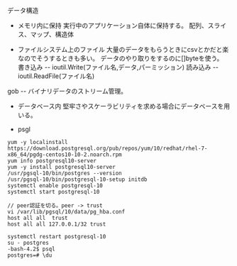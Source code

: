  データ構造
 - メモリ内に保持
 実行中のアプリケーション自体に保持する。
 配列、スライス、マップ、構造体
 
 - ファイルシステム上のファイル
 大量のデータをもらうときにcsvとかだと楽なのでそうするときも多い。
 データのやり取りをするのに[]byteを使う。
 書き込み -- ioutil.Write(ファイル名,データ,パーミッション)
 読み込み -- ioutil.ReadFile(ファイル名)

 gob -- バイナリデータのストリーム管理。
 
 - データベース内
 堅牢さやスケーラビリティを求める場合にデータベースを用いる。
   
 - psgl
 
```
yum -y localinstall https://download.postgresql.org/pub/repos/yum/10/redhat/rhel-7-x86_64/pgdg-centos10-10-2.noarch.rpm
yum info postgresql10-server
yum -y install postgresql10-server
/usr/pgsql-10/bin/postgres --version
/usr/pgsql-10/bin/postgresql-10-setup initdb
systemctl enable postgresql-10
systemctl start postgresql-10

// peer認証を切る。peer -> trust
vi /var/lib/pgsql/10/data/pg_hba.conf
host all all  trust
host all all 127.0.0.1/32 trust

systemctl restart postgresql-10
su - postgres
-bash-4.2$ psql
postgres=# \du


```